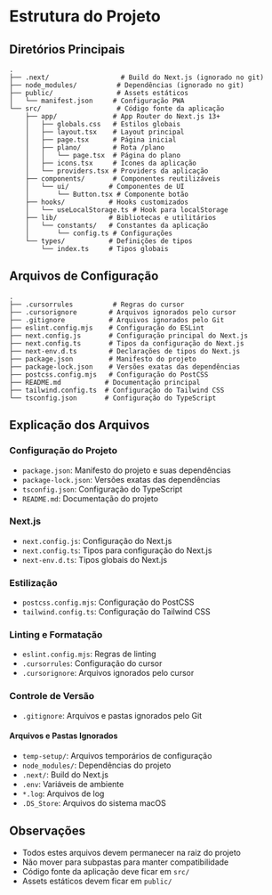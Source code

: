 # Estrutura do Projeto

## Diretórios Principais

```plaintext
.
├── .next/                  # Build do Next.js (ignorado no git)
├── node_modules/          # Dependências (ignorado no git)
├── public/                # Assets estáticos
│   └── manifest.json     # Configuração PWA
└── src/                   # Código fonte da aplicação
    ├── app/              # App Router do Next.js 13+
    │   ├── globals.css   # Estilos globais
    │   ├── layout.tsx    # Layout principal
    │   ├── page.tsx      # Página inicial
    │   ├── plano/        # Rota /plano
    │   │   └── page.tsx  # Página do plano
    │   ├── icons.tsx     # Ícones da aplicação
    │   └── providers.tsx # Providers da aplicação
    ├── components/       # Componentes reutilizáveis
    │   └── ui/          # Componentes de UI
    │       └── Button.tsx # Componente botão
    ├── hooks/           # Hooks customizados
    │   └── useLocalStorage.ts # Hook para localStorage
    ├── lib/             # Bibliotecas e utilitários
    │   └── constants/   # Constantes da aplicação
    │       └── config.ts # Configurações
    └── types/           # Definições de tipos
        └── index.ts     # Tipos globais
```

## Arquivos de Configuração

```plaintext
.
├── .cursorrules          # Regras do cursor
├── .cursorignore        # Arquivos ignorados pelo cursor
├── .gitignore           # Arquivos ignorados pelo Git
├── eslint.config.mjs    # Configuração do ESLint
├── next.config.js       # Configuração principal do Next.js
├── next.config.ts       # Tipos da configuração do Next.js
├── next-env.d.ts        # Declarações de tipos do Next.js
├── package.json         # Manifesto do projeto
├── package-lock.json    # Versões exatas das dependências
├── postcss.config.mjs   # Configuração do PostCSS
├── README.md           # Documentação principal
├── tailwind.config.ts  # Configuração do Tailwind CSS
└── tsconfig.json       # Configuração do TypeScript
```

## Explicação dos Arquivos

### Configuração do Projeto

- `package.json`: Manifesto do projeto e suas dependências
- `package-lock.json`: Versões exatas das dependências
- `tsconfig.json`: Configuração do TypeScript
- `README.md`: Documentação do projeto

### Next.js

- `next.config.js`: Configuração do Next.js
- `next.config.ts`: Tipos para configuração do Next.js
- `next-env.d.ts`: Tipos globais do Next.js

### Estilização

- `postcss.config.mjs`: Configuração do PostCSS
- `tailwind.config.ts`: Configuração do Tailwind CSS

### Linting e Formatação

- `eslint.config.mjs`: Regras de linting
- `.cursorrules`: Configuração do cursor
- `.cursorignore`: Arquivos ignorados pelo cursor

### Controle de Versão

- `.gitignore`: Arquivos e pastas ignorados pelo Git

#### Arquivos e Pastas Ignorados

- `temp-setup/`: Arquivos temporários de configuração
- `node_modules/`: Dependências do projeto
- `.next/`: Build do Next.js
- `.env`: Variáveis de ambiente
- `*.log`: Arquivos de log
- `.DS_Store`: Arquivos do sistema macOS

## Observações

- Todos estes arquivos devem permanecer na raiz do projeto
- Não mover para subpastas para manter compatibilidade
- Código fonte da aplicação deve ficar em `src/`
- Assets estáticos devem ficar em `public/`
